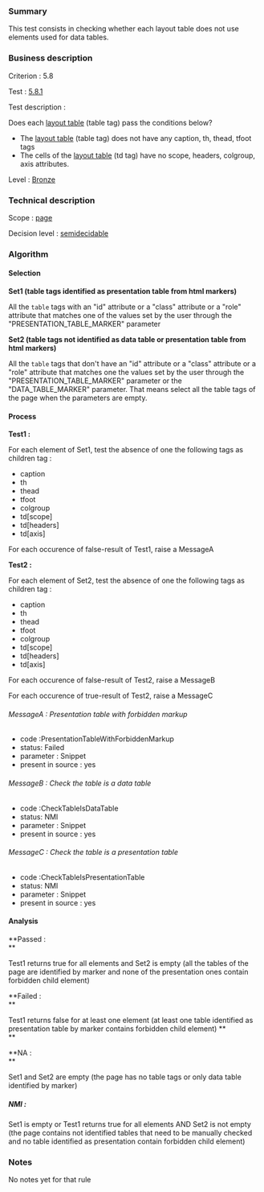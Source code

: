 ### Summary

This test consists in checking whether each layout table does not use
elements used for data tables.

### Business description

Criterion : 5.8

Test : [5.8.1](http://accessiweb.org/index.php/accessiweb-22-english-version.html#test-5-8-1)

Test description :

Does each [layout
table](http://accessiweb.org/index.php/glossary-76.html#mTabMiseForme)
(table tag) pass the conditions below?

-   The [layout
    table](http://accessiweb.org/index.php/glossary-76.html#mTabMiseForme)
    (table tag) does not have any caption, th, thead, tfoot tags
-   The cells of the [layout
    table](http://accessiweb.org/index.php/glossary-76.html#mTabMiseForme)
    (td tag) have no scope, headers, colgroup, axis attributes.

Level : [Bronze](/en/category/rules-design/accessiweb-11/level/bronze)

### Technical description

Scope : [page](/en/category/rules-design/accessiweb-11/scope/page)

Decision level :
[semidecidable](/en/category/rules-design/accessiweb-11/decision-level/semidecidable)

### Algorithm

#### Selection

**Set1 (table tags identified as presentation table from html markers)**

All the `table` tags with an "id" attribute or a "class" attribute or a
"role" attribute that matches one of the values set by the user through
the "PRESENTATION\_TABLE\_MARKER" parameter

**Set2 (table tags not identified as data table or presentation table
from html markers)**

All the `table` tags that don't have an "id" attribute or a "class"
attribute or a "role" attribute that matches one the values set by the
user through the "PRESENTATION\_TABLE\_MARKER" parameter or the
"DATA\_TABLE\_MARKER" parameter. That means select all the table tags of
the page when the parameters are empty.

#### Process

**Test1 :**

For each element of Set1, test the absence of one the following tags as
children tag :

-   caption
-   th
-   thead
-   tfoot
-   colgroup
-   td[scope]
-   td[headers]
-   td[axis]

For each occurence of false-result of Test1, raise a MessageA

**Test2 :**

For each element of Set2, test the absence of one the following tags as
children tag :

-   caption
-   th
-   thead
-   tfoot
-   colgroup
-   td[scope]
-   td[headers]
-   td[axis]

For each occurence of false-result of Test2, raise a MessageB

For each occurence of true-result of Test2, raise a MessageC

###### MessageA : Presentation table with forbidden markup

-   code :PresentationTableWithForbiddenMarkup
-   status: Failed
-   parameter : Snippet
-   present in source : yes

###### MessageB : Check the table is a data table

-   code :CheckTableIsDataTable
-   status: NMI
-   parameter : Snippet
-   present in source : yes

###### MessageC : Check the table is a presentation table

-   code :CheckTableIsPresentationTable
-   status: NMI
-   parameter : Snippet
-   present in source : yes

#### Analysis

**Passed : \
**

Test1 returns true for all elements and Set2 is empty (all the tables of
the page are identified by marker and none of the presentation ones
contain forbidden child element)

**Failed : \
**

Test1 returns false for at least one element (at least one table
identified as presentation table by marker contains forbidden child
element) **\
**

**NA : \
**

Set1 and Set2 are empty (the page has no table tags or only data table
identified by marker)

##### NMI :

Set1 is empty or Test1 returns true for all elements AND Set2 is not
empty (the page contains not identified tables that need to be manually
checked and no table identified as presentation contain forbidden child
element)

### Notes

No notes yet for that rule
